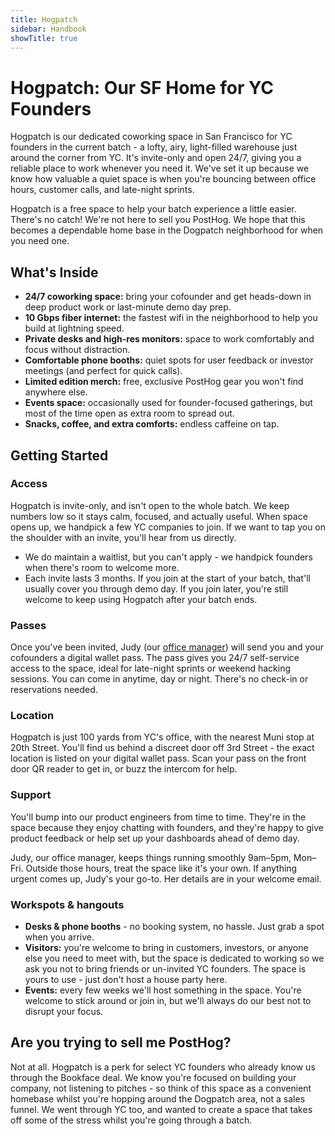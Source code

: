 ```yaml
---
title: Hogpatch
sidebar: Handbook
showTitle: true
---
```


# Hogpatch: Our SF Home for YC Founders

Hogpatch is our dedicated coworking space in San Francisco for YC founders in the current batch - a lofty, airy, light-filled warehouse just around the corner from YC. It's invite-only and open 24/7, giving you a reliable place to work whenever you need it. We've set it up because we know how valuable a quiet space is when you're bouncing between office hours, customer calls, and late-night sprints.

Hogpatch is a free space to help your batch experience a little easier. There's no catch! We're not here to sell you PostHog. We hope that this becomes a dependable home base in the Dogpatch neighborhood for when you need one.

## What's Inside

* **24/7 coworking space:** bring your cofounder and get heads-down in deep product work or last-minute demo day prep.
* **10 Gbps fiber internet:** the fastest wifi in the neighborhood to help you build at lightning speed.
* **Private desks and high-res monitors:** space to work comfortably and focus without distraction.
* **Comfortable phone booths:** quiet spots for user feedback or investor meetings (and perfect for quick calls).
* **Limited edition merch:** free, exclusive PostHog gear you won't find anywhere else.
* **Events space:** occasionally used for founder-focused gatherings, but most of the time open as extra room to spread out.
* **Snacks, coffee, and extra comforts:** endless caffeine on tap.

## Getting Started

### Access

Hogpatch is invite-only, and isn't open to the whole batch. We keep numbers low so it stays calm, focused, and actually useful. When space opens up, we handpick a few YC companies to join. If we want to tap you on the shoulder with an invite, you'll hear from us directly.

* We do maintain a waitlist, but you can't apply - we handpick founders when there's room to welcome more.
* Each invite lasts 3 months. If you join at the start of your batch, that'll usually cover you through demo day. If you join later, you're still welcome to keep using Hogpatch after your batch ends.

### Passes

Once you've been invited, Judy (our [office manager](https://posthog.com/community/profiles/36433)) will send you and your cofounders a digital wallet pass. The pass gives you 24/7 self-service access to the space, ideal for late-night sprints or weekend hacking sessions. You can come in anytime, day or night. There's no check-in or reservations needed.

### Location

Hogpatch is just 100 yards from YC's office, with the nearest Muni stop at 20th Street. You'll find us behind a discreet door off 3rd Street - the exact location is listed on your digital wallet pass. Scan your pass on the front door QR reader to get in, or buzz the intercom for help.

### Support

You'll bump into our product engineers from time to time. They're in the space because they enjoy chatting with founders, and they're happy to give product feedback or help set up your dashboards ahead of demo day.

Judy, our office manager, keeps things running smoothly 9am–5pm, Mon–Fri. Outside those hours, treat the space like it's your own. If anything urgent comes up, Judy's your go-to. Her details are in your welcome email.

### Workspots & hangouts

* **Desks & phone booths** - no booking system, no hassle. Just grab a spot when you arrive.
* **Visitors:** you're welcome to bring in customers, investors, or anyone else you need to meet with, but the space is dedicated to working so we ask you not to bring friends or un-invited YC founders. The space is yours to use - just don't host a house party here.
* **Events:** every few weeks we'll host something in the space. You're welcome to stick around or join in, but we'll always do our best not to disrupt your focus.

## Are you trying to sell me PostHog?

Not at all. Hogpatch is a perk for select YC founders who already know us through the Bookface deal. We know you're focused on building your company, not listening to pitches - so think of this space as a convenient homebase whilst you're hopping around the Dogpatch area, not a sales funnel. We went through YC too, and wanted to create a space that takes off some of the stress whilst you're going through a batch.
